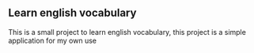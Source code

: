 ## Learn english vocabulary

This is a small project to learn english vocabulary, this project is a simple application for my own use
